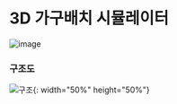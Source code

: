 # 3D 가구배치 시뮬레이터

![image](https://user-images.githubusercontent.com/59634669/163716996-62c1ac10-fbb5-471b-8531-9b835fd0f134.png)

### 구조도

![구조](https://user-images.githubusercontent.com/59634669/163717077-dc113867-96e8-4bfd-8bc0-829314d1f0cd.png){: width="50%" height="50%"}
